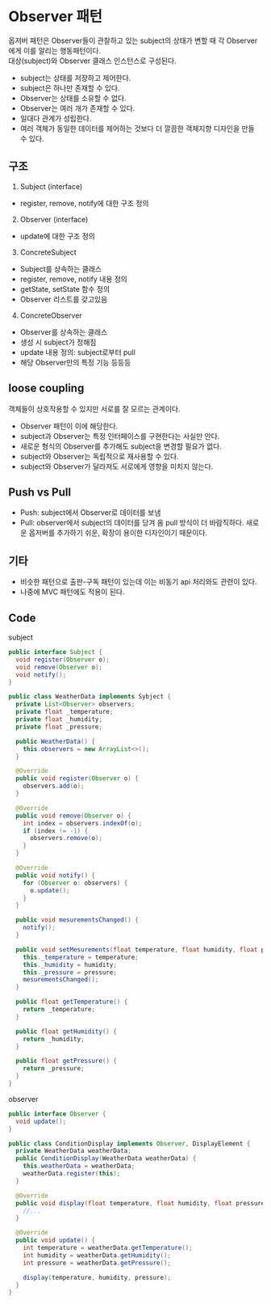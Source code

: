 # Observer 패턴
옵저버 패턴은 Observer들이 관찰하고 있는 subject의 상태가 변할 때 각 Observer에게 이를 알리는 행동패턴이다.  
대상(subject)와 Observer 클래스 인스턴스로 구성된다.
- subject는 상태를 저장하고 제어한다.
- subject은 하나만 존재할 수 있다.
- Observer는 상태를 소유할 수 없다.
- Observer는 여러 개가 존재할 수 있다.
- 일대다 관계가 성립한다.
- 여러 객체가 동일한 데이터를 제어하는 것보다 더 깔끔한 객체지향 디자인을 만들 수 있다.
## 구조
1. Subject (interface)
- register, remove, notify에 대한 구조 정의
2. Observer (interface)
- update에 대한 구조 정의
3. ConcreteSubject
- Subject를 상속하는 클래스
- register, remove, notify 내용 정의
- getState, setState 함수 정의
- Observer 리스트를 갖고있음
4. ConcreteObserver
- Observer를 상속하는 클래스
- 생성 시 subject가 정해짐
- update 내용 정의: subject로부터 pull
- 해당 Observer만의 특정 기능 등등등

## loose coupling
객체들이 상호작용할 수 있지만 서로를 잘 모르는 관계이다.
- Observer 패턴이 이에 해당한다.
- subject과 Observer는 특정 인터페이스를 구현한다는 사실만 안다.
- 새로운 형식의 Observer를 추가해도 subject을 변경할 필요가 없다.
- subject와 Observer는 독립적으로 재사용할 수 있다.
- subject와 Observer가 달라져도 서로에게 영향을 미치지 않는다.

## Push vs Pull
- Push: subject에서 Observer로 데이터를 보냄
- Pull: observer에서 subject의 데이터를 당겨 옴
pull 방식이 더 바람직하다. 새로운 옵저버를 추가하기 쉬운, 확장이 용이한 디자인이기 때문이다.

## 기타
- 비슷한 패턴으로 출판-구독 패턴이 있는데 이는 비동기 api 처리와도 관련이 있다.
- 나중에 MVC 패턴에도 적용이 된다.

## Code
subject
```java
public interface Subject {
  void register(Observer o);
  void remove(Observer o);
  void notify();
}

public class WeatherData implements Sybject {
  private List<Observer> observers;
  private float _temperature;
  private float _humidity;
  private float _pressure;

  public WeatherData() {
    this.observers = new ArrayList<>();
  }

  @Override
  public void register(Observer o) {
    observers.add(o);
  }

  @Override
  public void remove(Observer o) {
    int index = observers.indexOf(o);
    if (index != -1) {
      observers.remove(o);
    }
  }

  @Override
  public void notify() {
    for (Observer o: observers) {
      o.update();
    }
  }

  public void mesurementsChanged() {
    notify();
  }

  public void setMesurements(float temperature, float humidity, float pressure) {
    this._temperature = temperature;
    this._humidity = humidity;
    this._pressure = pressure;
    mesurementsChanged();
  }

  public float getTemperature() {
    return _temperature;
  }

  public float getHumidity() {
    return _humidity;
  }

  public float getPressure() {
    return _pressure;
  }
}
```
observer
```java
public interface Observer {
  void update();
}

public class ConditionDisplay implements Observer, DisplayElement {
  private WeatherData weatherData;
  public ConditionDisplay(WeatherData weatherData) {
    this.weatherData = weatherData;
    weatherData.register(this);
  }

  @Override
  public void display(float temperature, float humidity, float pressure) {
    //...
  }

  @Override
  public void update() {
    int temperature = weatherData.getTemperature();
    int humidity = weatherData.getHumidity();
    int pressure = weatherData.getPressure();

    display(temperature, humidity, pressure);
  }
}
```
